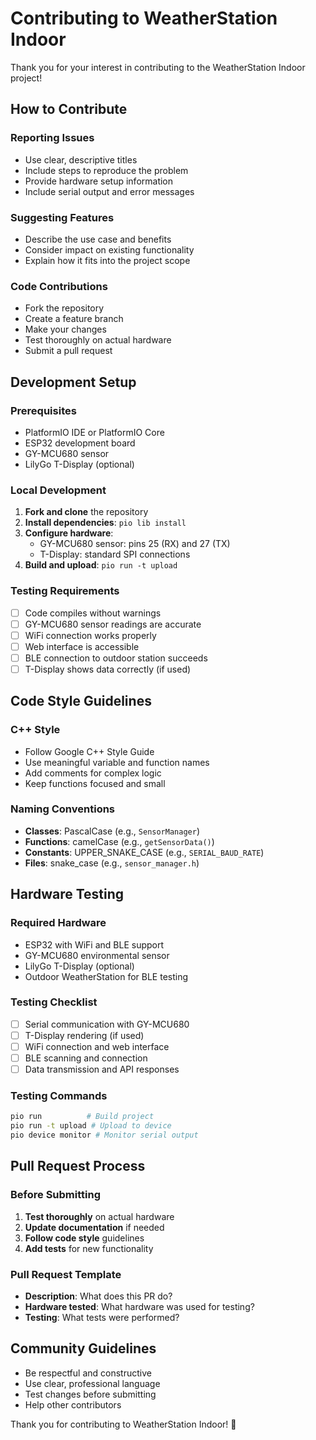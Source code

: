 # Contributing to WeatherStation Indoor

Thank you for your interest in contributing to the WeatherStation Indoor project!

## How to Contribute

### Reporting Issues
- Use clear, descriptive titles
- Include steps to reproduce the problem
- Provide hardware setup information
- Include serial output and error messages

### Suggesting Features
- Describe the use case and benefits
- Consider impact on existing functionality
- Explain how it fits into the project scope

### Code Contributions
- Fork the repository
- Create a feature branch
- Make your changes
- Test thoroughly on actual hardware
- Submit a pull request

## Development Setup

### Prerequisites
- PlatformIO IDE or PlatformIO Core
- ESP32 development board
- GY-MCU680 sensor
- LilyGo T-Display (optional)

### Local Development
1. **Fork and clone** the repository
2. **Install dependencies**: `pio lib install`
3. **Configure hardware**:
   - GY-MCU680 sensor: pins 25 (RX) and 27 (TX)
   - T-Display: standard SPI connections
4. **Build and upload**: `pio run -t upload`

### Testing Requirements
- [ ] Code compiles without warnings
- [ ] GY-MCU680 sensor readings are accurate
- [ ] WiFi connection works properly
- [ ] Web interface is accessible
- [ ] BLE connection to outdoor station succeeds
- [ ] T-Display shows data correctly (if used)

## Code Style Guidelines

### C++ Style
- Follow Google C++ Style Guide
- Use meaningful variable and function names
- Add comments for complex logic
- Keep functions focused and small

### Naming Conventions
- **Classes**: PascalCase (e.g., `SensorManager`)
- **Functions**: camelCase (e.g., `getSensorData()`)
- **Constants**: UPPER_SNAKE_CASE (e.g., `SERIAL_BAUD_RATE`)
- **Files**: snake_case (e.g., `sensor_manager.h`)

## Hardware Testing

### Required Hardware
- ESP32 with WiFi and BLE support
- GY-MCU680 environmental sensor
- LilyGo T-Display (optional)
- Outdoor WeatherStation for BLE testing

### Testing Checklist
- [ ] Serial communication with GY-MCU680
- [ ] T-Display rendering (if used)
- [ ] WiFi connection and web interface
- [ ] BLE scanning and connection
- [ ] Data transmission and API responses

### Testing Commands
```bash
pio run          # Build project
pio run -t upload # Upload to device
pio device monitor # Monitor serial output
```

## Pull Request Process

### Before Submitting
1. **Test thoroughly** on actual hardware
2. **Update documentation** if needed
3. **Follow code style** guidelines
4. **Add tests** for new functionality

### Pull Request Template
- **Description**: What does this PR do?
- **Hardware tested**: What hardware was used for testing?
- **Testing**: What tests were performed?

## Community Guidelines

- Be respectful and constructive
- Use clear, professional language
- Test changes before submitting
- Help other contributors

Thank you for contributing to WeatherStation Indoor! 🚀
